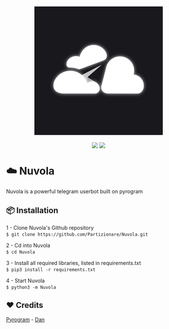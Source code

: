 <p align="center">
  <img src="https://github.com/Partizionare/Nuvola/blob/main/logo.png" height="350px"><br><br>
  <img src="https://img.shields.io/github/license/Partizionare/Nuvola?style=flat">
  <a href="https://www.codacy.com/gh/Partizionare/Nuvola/dashboard?utm_source=github.com&amp;utm_medium=referral&amp;utm_content=Partizionare/Nuvola&amp;utm_campaign=Badge_Grade"><img src="https://app.codacy.com/project/badge/Grade/985283c2039649b7984f2157f005121f"/></a>
</p>

# ☁️ Nuvola
Nuvola is a powerful telegram userbot built on pyrogram

## 📦 Installation
1 - Clone Nuvola's Github repository<br>
`$ git clone https://github.com/Partizionare/Nuvola.git`

2 - Cd into Nuvola<br>
`$ cd Nuvola`

3 - Install all required libraries, listed in requirements.txt<br>
`$ pip3 install -r requirements.txt`

4 - Start Nuvola<br>
`$ python3 -m Nuvola`

## ❤️ Credits
[Pyrogram](https://pyrogram.org/) - [Dan](https://github.com/delivrance)
